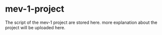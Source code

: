 # mev-1-project

The script of the mev-1 project are stored here.
more explanation about the project will be uploaded here.
